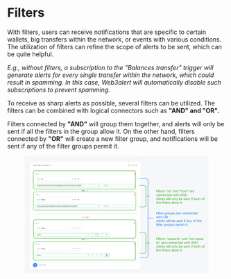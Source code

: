 # Filters

With filters, users can receive notifications that are specific to certain wallets, big transfers within the network, or events with various conditions. The utilization of filters can refine the scope of alerts to be sent, which can be quite helpful.&#x20;

_E.g., without filters, a subscription to the "Balances.transfer" trigger will generate alerts for every single transfer within the network, which could result in spamming. In this case, Web3alert will automatically disable such subscriptions to prevent spamming._&#x20;

To receive as sharp alerts as possible, several filters can be utilized. The filters can be combined with logical connectors such as **"AND" and "OR".**&#x20;

Filters connected by **"AND"** will group them together, and alerts will only be sent if all the filters in the group allow it. On the other hand, filters connected by **"OR"** will create a new filter group, and notifications will be sent if any of the filter groups permit it.

<figure><img src="../.gitbook/assets/Frame 7151 (3).png" alt=""><figcaption></figcaption></figure>

